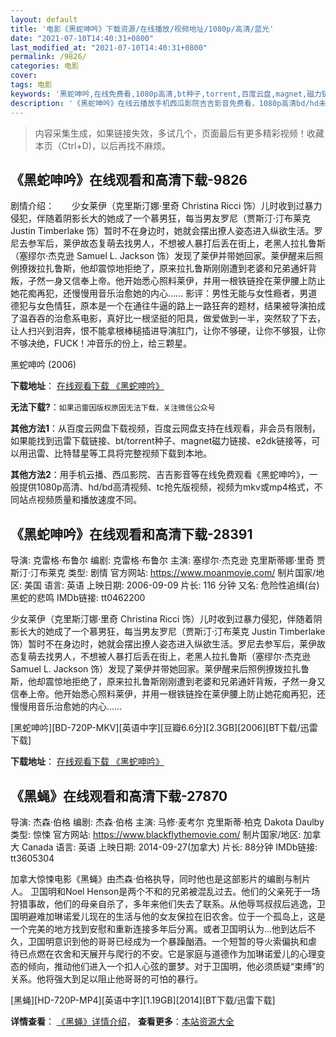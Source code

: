 ```yaml
---
layout: default
title: '电影《黑蛇呻吟》下载资源/在线播放/视频地址/1080p/高清/蓝光'
date: "2021-07-10T14:40:31+0800"
last_modified_at: "2021-07-10T14:40:31+0800"
permalink: /9826/
categories: 电影
cover:
tags: 电影
keywords: '黑蛇呻吟,在线免费看,1080p高清,bt种子,torrent,百度云盘,magnet,磁力链,迅雷下载资源'
description: '《黑蛇呻吟》在线云播放手机西瓜影院吉吉影音免费看，1080p高清bd/hd未删减完整版和tc抢先枪版，mkv/mp4格式，附带bt/torrent种子、magnet/磁力链、百度云盘、网盘资源迅雷下载链接'
---
```


>内容采集生成，如果链接失效，多试几个，页面最后有更多精彩视频！收藏本页（Ctrl+D)，以后再找不麻烦。


## 《黑蛇呻吟》在线观看和高清下载-9826

剧情介绍：　　少女莱伊（克里斯汀娜·里奇 Christina Ricci 饰）儿时收到过暴力侵犯，伴随着阴影长大的她成了一个慕男狂，每当男友罗尼（贾斯汀·汀布莱克 Justin Timberlake 饰）暂时不在身边时，她就会摆出撩人姿态进入纵欲生活。罗尼去参军后，莱伊故态复萌去找男人，不想被人暴打后丢在街上，老黑人拉扎鲁斯（塞缪尔·杰克逊 Samuel L. Jackson 饰）发现了莱伊并带她回家。莱伊醒来后照例撩拨拉扎鲁斯，他却震惊地拒绝了，原来拉扎鲁斯刚刚遭到老婆和兄弟通奸背叛，孑然一身又信奉上帝。他开始悉心照料莱伊，并用一根铁链拴在莱伊腰上防止她花痴再犯，还慢慢用音乐治愈她的内心…… 影评：男性无能与女性瘾者，男道德犯与女色情狂，原本是一个在通往牛逼的路上一路狂奔的题材，结果被导演拍成了温吞吞的治愈系电影，真好比一根坚挺的阳具，做爱做到一半，突然软了下去，让人扫兴到泪奔，恨不能拿根棒槌插进导演肛门，让你不够硬，让你不够狠，让你不够决绝，FUCK！冲音乐的份上，给三颗星。


黑蛇呻吟 (2006)

**下载地址**： [在线观看下载 《黑蛇呻吟》](https://www.btbtdy.me/btdy/dy8978.html) 


**无法下载?**：`如果迅雷因版权原因无法下载，关注微信公众号 `

**其他方法1**：从百度云网盘下载视频，百度云网盘支持在线观看，非会员有限制，如果能找到迅雷下载链接、bt/torrent种子、magnet磁力链接、e2dk链接等，可以用迅雷、比特彗星等工具将完整视频下载到本地。

**其他方法2**：用手机云播、西瓜影院、吉吉影音等在线免费观看《黑蛇呻吟》，一般提供1080p高清、hd/bd高清视频、tc抢先版视频，视频为mkv或mp4格式，不同站点视频质量和播放速度不同。


## 《黑蛇呻吟》在线观看和高清下载-28391

导演: 克雷格·布鲁尔 编剧: 克雷格·布鲁尔 主演: 塞缪尔·杰克逊 克里斯蒂娜·里奇 贾斯汀·汀布莱克 类型: 剧情 官方网站: https://www.moanmovie.com/ 制片国家/地区: 美国 语言: 英语 上映日期: 2006-09-09 片长: 116 分钟 又名: 危险性追缉(台) 黑蛇的悲鸣 IMDb链接: tt0462200

少女莱伊（克里斯汀娜·里奇 Christina Ricci 饰）儿时收到过暴力侵犯，伴随着阴影长大的她成了一个慕男狂，每当男友罗尼（贾斯汀·汀布莱克 Justin Timberlake 饰）暂时不在身边时，她就会摆出撩人姿态进入纵欲生活。罗尼去参军后，莱伊故态复萌去找男人，不想被人暴打后丢在街上，老黑人拉扎鲁斯（塞缪尔·杰克逊 Samuel L. Jackson 饰）发现了莱伊并带她回家。莱伊醒来后照例撩拨拉扎鲁斯，他却震惊地拒绝了，原来拉扎鲁斯刚刚遭到老婆和兄弟通奸背叛，孑然一身又信奉上帝。他开始悉心照料莱伊，并用一根铁链拴在莱伊腰上防止她花痴再犯，还慢慢用音乐治愈她的内心……


[黑蛇呻吟][BD-720P-MKV][英语中字][豆瓣6.6分][2.3GB][2006][BT下载/迅雷下载]

**下载地址**： [在线观看下载 《黑蛇呻吟》](https://www.btdx8.com/torrent/black_snake_moan_2006.html) 


## 《黑蝇》在线观看和高清下载-27870

导演: 杰森·伯格 编剧: 杰森·伯格 主演: 马修·麦考尔 克里斯蒂·柏克 Dakota Daulby 类型: 惊悚 官方网站: https://www.blackflythemovie.com/ 制片国家/地区: 加拿大 Canada 语言: 英语 上映日期: 2014-09-27(加拿大) 片长: 88分钟 IMDb链接: tt3605304

加拿大惊悚电影《黑蝇》由杰森·伯格执导，同时他也是这部影片的编剧与制片人。 卫国明和Noel Henson是两个不和的兄弟被混乱过去。他们的父亲死于一场狩猎事故，他们的母亲自杀了，多年来他们失去了联系。从他辱骂叔叔后逃逸，卫国明避难加琳诺爱儿现在的生活与他的女友保拉在旧农舍。位于一个孤岛上，这是一个完美的地方找到安慰和重新连接多年后分离。或者卫国明认为…他到达后不久，卫国明意识到他的哥哥已经成为一个暴躁酗酒。一个短暂的导火索偏执和虐 待已点燃在农舍和天展开与爬行的不安。它是家庭与道德作为加琳诺爱儿的心理变态的倾向，推动他们进入一个扣人心弦的噩梦。对于卫国明，他必须质疑“束缚”的关系。他将强大到足以阻止他哥哥的可怕的暴行。


[黑蝇][HD-720P-MP4][英语中字][1.19GB][2014][BT下载/迅雷下载]

**详情查看**： [《黑蝇》详情介绍](/movie/27870/)， **查看更多**：[本站资源大全](/movie/t/all/)

